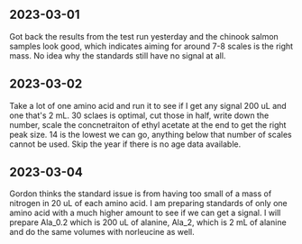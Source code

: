 ## 2023-03-01
Got back the results from the test run yesterday and the chinook salmon samples look good, which indicates aiming for around 7-8 scales is the right mass.
No idea why the standards still have no signal at all.

## 2023-03-02
Take a lot of one amino acid and run it to see if I get any signal 200 uL and one that's 2 mL. 30 sclaes is optimal, cut those in half, write down the number, scale the concnetraiton of ethyl acetate at the end to get the right peak size. 14 is the lowest we can go, anything below that number of scales cannot be used. Skip the year if there is no age data available. 

## 2023-03-04 
Gordon thinks the standard issue is from having too small of a mass of nitrogen in 20 uL of each amino acid. 
I am preparing standards of only one amino acid with a much higher amount to see if we can get a signal.
I will prepare Ala_0.2 which is 200 uL of alanine, Ala_2, which is 2 mL of alanine and do the same volumes with norleucine as well.
